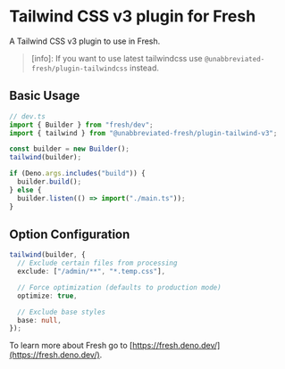 # Tailwind CSS v3 plugin for Fresh

A Tailwind CSS v3 plugin to use in Fresh.

> [info]: If you want to use latest tailwindcss use
> `@unabbreviated-fresh/plugin-tailwindcss` instead.

## Basic Usage

```ts
// dev.ts
import { Builder } from "fresh/dev";
import { tailwind } from "@unabbreviated-fresh/plugin-tailwind-v3";

const builder = new Builder();
tailwind(builder);

if (Deno.args.includes("build")) {
  builder.build();
} else {
  builder.listen(() => import("./main.ts"));
}
```

## Option Configuration

```ts
tailwind(builder, {
  // Exclude certain files from processing
  exclude: ["/admin/**", "*.temp.css"],

  // Force optimization (defaults to production mode)
  optimize: true,

  // Exclude base styles
  base: null,
});
```

To learn more about Fresh go to
[https://fresh.deno.dev/](https://fresh.deno.dev/).
